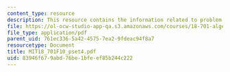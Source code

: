 ```yaml
---
content_type: resource
description: This resource contains the information related to problem set 4.
file: https://ol-ocw-studio-app-qa.s3.amazonaws.com/courses/18-701-algebra-i-fall-2010/83946f679abd76be1bfeef85b244c222_MIT18_701F10_pset4.pdf
file_type: application/pdf
parent_uid: 761ec336-5a42-4575-7ea2-9fdeac94f8a7
resourcetype: Document
title: MIT18_701F10_pset4.pdf
uid: 83946f67-9abd-76be-1bfe-ef85b244c222
---
```

